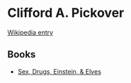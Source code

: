 # Clifford A. Pickover

[Wikipedia entry](https://en.wikipedia.org/wiki/Clifford_A._Pickover)

## Books

- [Sex, Drugs, Einstein, & Elves](Sex__Drugs__Einstein__and_Elves-_Sushi__Psychedelics__Parallel_Universes__and_the_Quest_for_Transcendence.md)
